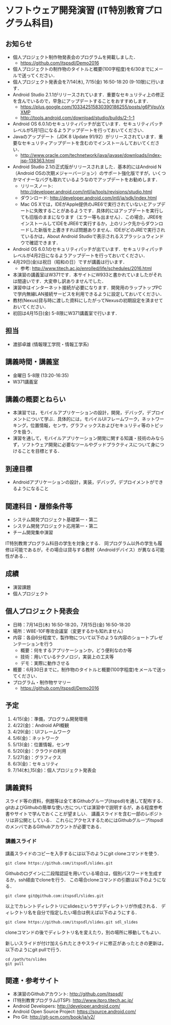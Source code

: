 # ソフトウェア開発演習 (IT特別教育プログラム科目)

## お知らせ
* 個人プロジェクト制作物発表会のプログラムを掲載しました．
  - https://github.com/itspsdl/Demo2016
* 個人プロジェクトの制作物のタイトルと概要(100字程度)を6/30までにメールで送ってください．
* 個人プロジェクト発表会を7/14(木), 7/15(金) 16:50-18:20 (9-10限)に行います．
* Android Studio 2.1.1がリリースされています．重要なセキュリティ上の修正を含んでいるので，早急にアップデートすることをおすすめします．
  - https://plus.google.com/103342515830390186255/posts/g6PVpuVxXMP
  - http://tools.android.com/download/studio/builds/2-1-1
* Android OS 6.0.1のセキュリティパッチが出ています．セキュリティパッチレベルが5月1日になるようアップデートを行っておいてください．
* Javaのアップデート（JDK 8 Update 91/92）がリリースされています．重要なセキュリティアップデートを含むのでインストールしておいてください．
  - http://www.oracle.com/technetwork/java/javase/downloads/index-jsp-138363.html
* Android Studio 2.1の正式版がリリースされました．基本的にはAndroid N（Android OSの次期メジャーバージョン）のサポート強化版ですが，いくつかマイナーなバグも取れているようなのでアップデートをお勧めします．
  - リリースノート: http://developer.android.com/intl/ja/tools/revisions/studio.html
  - ダウンロード: http://developer.android.com/intl/ja/sdk/index.html
  - Mac OS Xでは，IDEがApple提供のJRE6で実行されていないとアップデートに失敗することがあるようです．具体的にはアップデートを実行しても旧版のままになります（エラー等も出ません）．この場合，JRE6をインストールしてIDEをJRE6で実行するか，上のリンク先からダウンロードした新版を上書きすれば問題ありません．IDEがどのJREで実行されているかは，About Android Studioで表示されるスプラッシュウィンドウで確認できます．
* Android OS 6.0.1のセキュリティパッチが出ています．セキュリティパッチレベルが4月2日になるようアップデートを行っておいてください．
* 4月29日(金)は祝日（昭和の日）ですが講義は行います．
  - 参考: http://www.titech.ac.jp/enrolled/life/schedules/2016.html
* 本演習の講義室はW371です．本サイトにW933と書かれていましたがそれは間違いです．大変申し訳ありませんでした．
* 演習中はインターネット接続が必要になります．開発用のラップトップPCで学内無線LAN接続サービスを利用できるように設定しておいてください．
* 教材(Nexus)貸与時に渡した資料にしたがってNexusの初期設定を済ませておいてください．
* 初回は4月15日(金) 5-8限にW371講義室で行います．

## 担当
* 渡部卓雄 (情報理工学院・情報工学系)

## 講義時間・講義室
* 金曜日 5-8限 (13:20-16:35)
* W371講義室 

## 講義の概要とねらい
* 本演習では，モバイルアプリケーションの設計，開発，デバッグ，デプロイメントについて学ぶ．具体的には，モバイルUIフレームワーク，ネットワーキング，位置情報，センサ，グラフィックスおよびセキュリティ等のトピックを扱う．
* 演習を通して，モバイルアプリケーション開発に関する知識・技術のみならず，ソフトウェア開発に必要なツールやグッドプラクティスについて身につけることを目標とする．

## 到達目標
* Androidアプリケーションの設計，実装，デバッグ，デプロイメントができるようになること

## 関連科目・履修条件等
* システム開発プロジェクト基礎第一・第二
* システム開発プロジェクト応用第一・第二
* チーム開発集中演習

IT特別教育プログラム科目の学生を対象とする．
同プログラム以外の学生も履修は可能であるが，その場合は貸与する教材（Androidデバイス）が異なる可能性がある．．

## 成績
* 演習課題
* 個人プロジェクト

## 個人プロジェクト発表会
* 日時：7月14日(木) 16:50-18:20，7月15日(金) 16:50-18:20
* 場所：W8E-10F専攻会議室（変更するかも知れません）
* 内容：各自6分程度で，製作物について以下のような内容のショートプレゼンテーションを行う
  - 概要：何をするアプリケーションか，どう便利なのか等
  - 技術：用いているテクノロジ，実装上の工夫等
  - デモ：実際に動作させる
* 概要：6月30日までに，制作物のタイトルと概要(100字程度)をメールで送ってください．
* プログラム・制作物サマリー
  - https://github.com/itspsdl/Demo2016

## 予定
1. 4/15(金)：準備，プログラム開発環境
2. 4/22(金)：Android API概観
3. 4/29(金)：UIフレームワーク
4. 5/6(金)：ネットワーク
5. 5/13(金)：位置情報，センサ
6. 5/20(金)：クラウドの利用
7. 5/27(金)：グラフィクス
8. 6/3(金)：セキュリティ
9. 7/14(木),15(金)：個人プロジェクト発表会

## 講義資料
スライド等の資料，例題等は全て本Githubグループ(itspsdl)を通して配布する．
gitおよびGithubの簡単な使い方については演習中で説明するが，ある程度参考書やサイトで学んでおくことが望ましい．
講義スライドを含む一部のレポジトリは非公開としている．
これらにアクセスするためにはGithubグループitspsdlのメンバであるGithubアカウントが必要である．

### 講義スライド
講義スライドのコピーを入手するには以下のようにgit cloneコマンドを使う．

    git clone https://github.com/itspsdl/slides.git

Githubのログインに二段階認証を用いている場合は，個別パスワードを生成するか，ssh経由でcloneを行う．
この場合cloneコマンドの引数は以下のようになる．

    git clone git@github.com:itspsdl/slides.git

以上でカレントディレクトリにslidesというサブディレクトリが作成される．
ディレクトリ名を自分で指定したい場合は例えば以下のようにする．

    git clone https://github.com/itspsdl/slides.git sdl_slides

cloneコマンドの後でディレクトリ名を変えたり，別の場所に移動してもよい．

新しいスライドが付け加えられたときやスライドに修正があったときの更新は，以下のようにgit pullで行う．

    cd /path/to/slides
    git pull


## 関連・参考サイト
* 本演習のGithubアカウント: http://github.com/itspsdl/
* IT特別教育プログラム(ITSP): http://www.itpro.titech.ac.jp/
* Android Developers: http://developer.android.com/
* Android Open Source Project: https://source.android.com/
* Pro Git: http://git-scm.com/book/ja/v2/